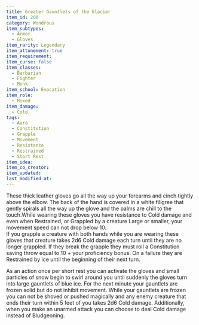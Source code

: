 ```yaml
---
title: Greater Gauntlets of the Glacier
item_id: 200
category: Wondrous
item_subtypes: 
  - Armor
  - Gloves
item_rarity: Legendary
item_attunement: true
item_requirement: 
item_curse: false
item_classes: 
  - Barbarian
  - Fighter
  - Monk
item_school: Evocation
item_role: 
  - Mixed
item_damage: 
  - Cold
tags:
  - Aura
  - Constitution
  - Grapple
  - Movement
  - Resistance
  - Restrained
  - Short Rest
item_idea: 
item_co_creator: 
item_updated: 
last_modified_at: 
---
```


These thick leather gloves go all the way up your forearms and cinch tightly above the elbow. The back of the hand is covered in a white filigree that gently spirals all the way up the glove and the palms are chill to the touch.While wearing these gloves you have resistance to Cold damage and even when Restrained, or Grappled by a creature Large or smaller, your movement speed can not drop below 10.  
If you grapple a creature with both hands while you are wearing these gloves that creature takes 2d6 Cold damage each turn until they are no longer grappled. If they break the grapple they must roll a Constitution saving throw equal to 10 + your proficiency bonus. On a failure they are Restrained by ice until the beginning of their next turn.

As an action once per short rest you can activate the gloves and small particles of snow begin to swirl around you until suddenly the gloves turn into large gauntlets of blue ice. For the next minute your gauntlets are frozen solid but do not inhibit movement. While your gauntlets are frozen you can not be shoved or pushed magically and any enemy creature that ends their turn within 5 feet of you takes 2d6 Cold damage. Additionally, when you make an unarmed attack you can choose to deal Cold damage instead of Bludgeoning.
